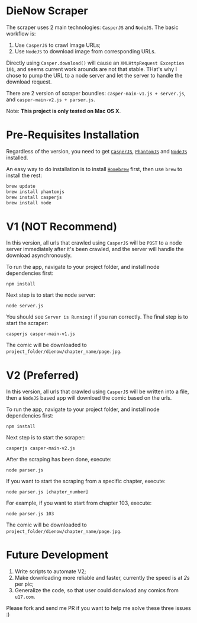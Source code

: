 # DieNow Scraper
The scraper uses 2 main technologies: `CasperJS` and `NodeJS`. The basic workflow is:

1. Use `CasperJS` to crawl image URLs;
2. Use `NodeJS` to download image from corresponding URLs.

Directly using `Casper.download()` will cause an `XMLHttpRequest Exception 101`, and seems current work arounds are not that stable. THat's why I chose to pump the URL to a node server and let the server to handle the download request.

There are 2 version of scraper boundles: `casper-main-v1.js + server.js`, and `casper-main-v2.js + parser.js`.

Note: **This project is only tested on Mac OS X**.

# Pre-Requisites Installation
Regardless of the version, you need to get [`CasperJS`](http://docs.casperjs.org/en/latest/installation.html), [`PhantomJS`](http://phantomjs.org/download.html) and [`NodeJS`](https://nodejs.org/download/) installed.

An easy way to do installation is to install [`Homebrew`](brew.sh/) first, then use `brew` to install the rest:

```sh
brew update
brew install phantomjs
brew install casperjs
brew install node
```

# V1 (NOT Recommend)
In this version, all urls that crawled using `CasperJS` will be `POST` to a node server immediately after it's been crawled, and the server will handle the download asynchronously.

To run the app, navigate to your project folder, and install node dependencies first:

`npm install`

Next step is to start the node server:

`node server.js`

You should see `Server is Running!` if you ran correctly. The final step is to start the scraper:

`casperjs casper-main-v1.js`

The comic will be downloaded to `project_folder/dienow/chapter_name/page.jpg`.

# V2 (Preferred)
In this version, all urls that crawled using `CasperJS` will be written into a file, then a `NodeJS` based app will download the comic based on the urls.

To run the app, navigate to your project folder, and install node dependencies first:

`npm install`

Next step is to start the scraper:

`casperjs casper-main-v2.js`

After the scraping has been done, execute:

`node parser.js`

If you want to start the scraping from a specific chapter, execute:

`node parser.js [chapter_number]`

For example, if you want to start from chapter 103, execute:

`node parser.js 103`

The comic will be downloaded to `project_folder/dienow/chapter_name/page.jpg`.

# Future Development
1. Write scripts to automate V2;
2. Make downloading more reliable and faster, currently the speed is at *2s* per pic;
3. Generalize the code, so that user could donwload any comics from `u17.com`.

Please fork and send me PR if you want to help me solve these three issues :)
